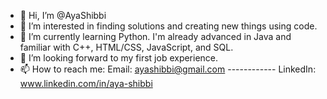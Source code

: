 - 👋 Hi, I’m @AyaShibbi
- 👀 I’m interested in finding solutions and creating new things using code. 
- 🌱 I’m currently learning Python. I'm already advanced in Java and familiar with C++, HTML/CSS, JavaScript, and SQL.
- 💞️ I’m looking forward to my first job experience.
- 📫 How to reach me:  Email: ayashibbi@gmail.com   ------------  LinkedIn: www.linkedin.com/in/aya-shibbi

<!---
AyaShibbi/AyaShibbi is a ✨ special ✨ repository because its `README.md` (this file) appears on your GitHub profile.
You can click the Preview link to take a look at your changes.
--->
